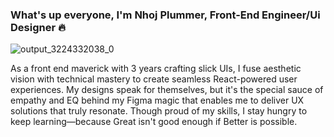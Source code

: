 ### What's up everyone, I'm Nhoj Plummer, Front-End Engineer/Ui Designer 🔥

<!--
**Nhoj-Plummer/nhoj-plummer** is a ✨ _special_ ✨ repository because its `README.md` (this file) appears on your GitHub profile.

Here are some ideas to get you started: 

<img  src="https://github.com/Nhoj-Plummer/nhoj-plummer/assets/48453616/4d147b99-3289-4d3c-93c4-367274c378bf"/>


- 🔭 I’m currently working on ...
- 🌱 I’m currently learning ...
- 👯 I’m looking to collaborate on ...
- 🤔 I’m looking for help with ...
- 💬 Ask me about ...
- 📫 How to reach me: ...
- 😄 Pronouns: ...
- ⚡ Fun fact: ...
-->
![output_3224332038_0](https://github.com/Nhoj-Plummer/nhoj-plummer/assets/48453616/85d51c83-9d04-4162-b1f9-bfd455abe7e6)

<p> As a front end maverick with 3 years crafting slick UIs, I fuse aesthetic vision with technical mastery to create seamless React-powered user experiences. My designs speak for themselves, but it's the special sauce of empathy and EQ behind my Figma magic that enables me to deliver UX solutions that truly resonate. Though proud of my skills, I stay hungry to keep learning—because Great isn't good enough if Better is possible.</p>

